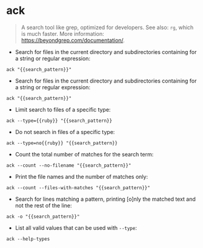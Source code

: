 # ack

> A search tool like grep, optimized for developers.
> See also: `rg`, which is much faster.
> More information: <https://beyondgrep.com/documentation/>.

- Search for files in the current directory and subdirectories containing for a string or regular expression:

`ack "{{search_pattern}}"`

- Search for files in the current directory and subdirectories containing for a string or regular expression:

`ack "{{search_pattern}}"`

- Limit search to files of a specific type:

`ack --type={{ruby}} "{{search_pattern}}`

- Do not search in files of a specific type:

`ack --type=no{{ruby}} "{{search_pattern}}`

- Count the total number of matches for the search term:

`ack --count --no-filename "{{search_pattern}}"`

- Print the file names and the number of matches only:

`ack --count --files-with-matches "{{search_pattern}}"`

- Search for lines matching a pattern, printing [o]nly the matched text and not the rest of the line:

`ack -o "{{search_pattern}}"`

- List all valid values that can be used with `--type`:

`ack --help-types`
